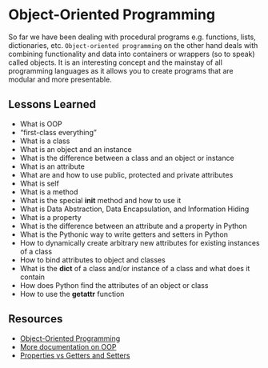 # Object-Oriented Programming

So far we have been dealing with procedural programs e.g. functions, lists, dictionaries, etc. 
`Object-oriented programming` on the other hand deals with combining functionality and data into containers or wrappers (so to speak) called objects. It is an interesting concept and the mainstay of all programming languages as it allows you to create programs that are modular and more presentable.

## Lessons Learned
- What is OOP
- “first-class everything”
- What is a class
- What is an object and an instance
- What is the difference between a class and an object or instance
- What is an attribute
- What are and how to use public, protected and private attributes
- What is self
- What is a method
- What is the special **__init__** method and how to use it
- What is Data Abstraction, Data Encapsulation, and Information Hiding
- What is a property
- What is the difference between an attribute and a property in Python
- What is the Pythonic way to write getters and setters in Python
- How to dynamically create arbitrary new attributes for existing instances of a class
- How to bind attributes to object and classes
- What is the **__dict__** of a class and/or instance of a class and what does it contain
- How does Python find the attributes of an object or class
- How to use the **getattr** function

## Resources
- [Object-Oriented Programming](https://python.swaroopch.com/oop.html)
- [More documentation on OOP](https://python-course.eu/oop/object-oriented-programming.php)
- [Properties vs Getters and Setters](https://python-course.eu/oop/properties-vs-getters-and-setters.php)
